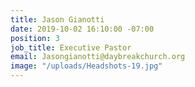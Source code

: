 ```yaml
---
title: Jason Gianotti
date: 2019-10-02 16:10:00 -07:00
position: 3
job_title: Executive Pastor
email: Jasongianotti@daybreakchurch.org
image: "/uploads/Headshots-19.jpg"
---
```


